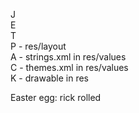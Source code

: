 J  
E  
T  
P  - res/layout  
A  - strings.xml in res/values  
C  - themes.xml in res/values  
K - drawable in res  

Easter egg: rick rolled  
